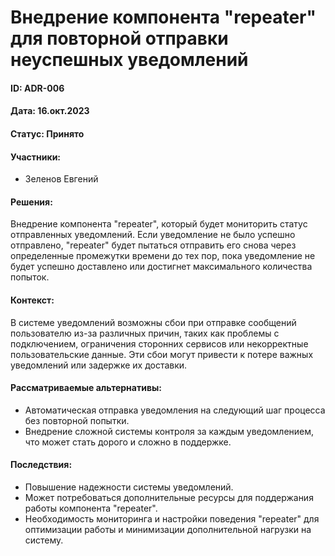 # Внедрение компонента "repeater" для повторной отправки неуспешных уведомлений

#### ID: ADR-006

#### Дата: 16.окт.2023

#### Статус: Принято

#### Участники:

* Зеленов Евгений

#### Решения:

Внедрение компонента "repeater", который будет мониторить статус отправленных уведомлений. Если уведомление не было
успешно отправлено, "repeater" будет пытаться отправить его снова через определенные промежутки времени до тех пор, пока
уведомление не будет успешно доставлено или достигнет максимального количества попыток.

#### Контекст:

В системе уведомлений возможны сбои при отправке сообщений пользователю из-за различных причин, таких как проблемы с
подключением, ограничения сторонних сервисов или некорректные пользовательские данные. Эти сбои могут привести к потере
важных уведомлений или задержке их доставки.

#### Рассматриваемые альтернативы:

- Автоматическая отправка уведомления на следующий шаг процесса без повторной попытки.
- Внедрение сложной системы контроля за каждым уведомлением, что может стать дорого и сложно в поддержке.

#### Последствия:

- Повышение надежности системы уведомлений.
- Может потребоваться дополнительные ресурсы для поддержания работы компонента "repeater".
- Необходимость мониторинга и настройки поведения "repeater" для оптимизации работы и минимизации дополнительной
  нагрузки на систему.